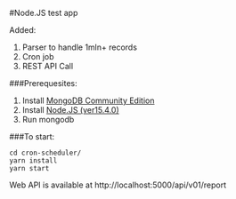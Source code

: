 #Node.JS test app

Added:
1. Parser to handle 1mln+ records
2. Cron job 
3. REST API Call
   
###Prerequesites:

1. Install [MongoDB Community Edition](https://docs.mongodb.com/manual/administration/install-community/)
2. Install [Node.JS (ver15.4.0)](https://nodejs.org/en/blog/release/v15.4.0/)
3. Run mongodb

###To start:

    cd cron-scheduler/
    yarn install
    yarn start

Web API is available at http://localhost:5000/api/v01/report